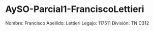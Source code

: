 
# AySO-Parcial1-FranciscoLettieri
Nombre: Francisco
Apellido: Lettieri
Legajo: 117511
División: TN C312
